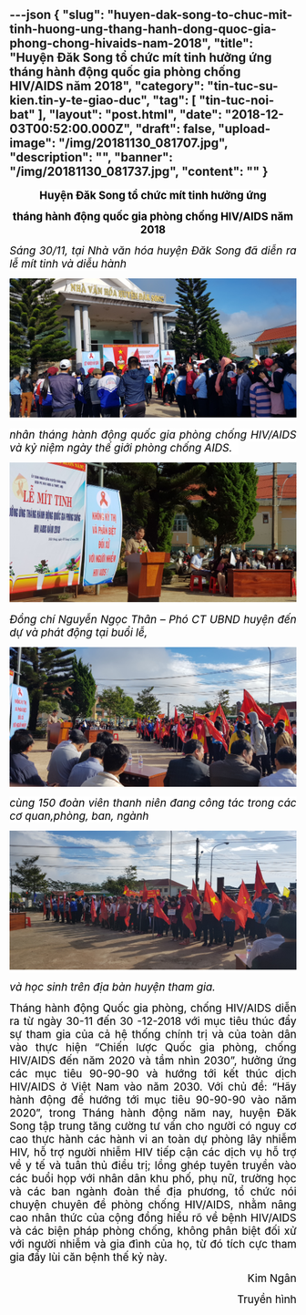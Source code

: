---json
{
    "slug": "huyen-dak-song-to-chuc-mit-tinh-huong-ung-thang-hanh-dong-quoc-gia-phong-chong-hivaids-nam-2018",
    "title": "Huyện Đăk Song tổ chức mít tinh hưởng ứng tháng hành động quốc gia phòng chống HIV/AIDS năm 2018",
    "category": "tin-tuc-su-kien.tin-y-te-giao-duc",
    "tag": [
        "tin-tuc-noi-bat"
    ],
    "layout": "post.html",
    "date": "2018-12-03T00:52:00.000Z",
    "draft": false,
    "upload-image": "/img/20181130_081707.jpg",
    "description": "",
    "banner": "/img/20181130_081737.jpg",
    "__content__": ""
}
---
<p style="margin-left:0in; margin-right:0in; text-align:center"><strong><span style="font-size:14.0pt"><span style="background-color:white"><span style="color:black">Huyện Đăk Song tổ chức m&iacute;t tinh hưởng ứng</span></span></span></strong></p>

<p style="margin-left:0in; margin-right:0in; text-align:center"><strong><span style="font-size:14.0pt"><span style="background-color:white"><span style="color:black">th&aacute;ng h&agrave;nh động quốc gia ph&ograve;ng chống HIV/AIDS năm 2018</span></span></span></strong></p>

<p style="margin-left:0in; margin-right:0in; text-align:justify"><em><span style="font-size:14.0pt"><span style="background-color:white"><span style="color:black">S&aacute;ng 30/11, tại Nh&agrave; văn h&oacute;a huyện Đăk Song đ&atilde; diễn ra lễ m&iacute;t tinh v&agrave; diễu h&agrave;nh</span></span></span></em></p>

<p style="margin-left:0in; margin-right:0in; text-align:justify"><em><span style="font-size:14.0pt"><span style="background-color:white"><span style="color:black"><img alt="" src="/img/20181130_081707.jpg" /></span></span></span></em></p>

<p style="margin-left:0in; margin-right:0in; text-align:justify"><em><span style="font-size:14.0pt"><span style="background-color:white"><span style="color:black">nh&acirc;n th&aacute;ng h&agrave;nh động quốc gia ph&ograve;ng chống HIV/AIDS v&agrave; kỷ niệm ng&agrave;y thế giới ph&ograve;ng chống AIDS. &nbsp;</span></span></span></em></p>

<p style="margin-left:0in; margin-right:0in; text-align:justify"><em><span style="font-size:14.0pt"><span style="background-color:white"><span style="color:black"><img alt="" src="/img/20181130_081615.jpg" /></span></span></span></em></p>

<p style="margin-left:0in; margin-right:0in; text-align:justify"><em><span style="font-size:14.0pt"><span style="background-color:white"><span style="color:black">Đồng ch&iacute; Nguyễn Ngọc Th&acirc;n &ndash; Ph&oacute; CT UBND huyện đến dự v&agrave; ph&aacute;t động tại buổi lễ, </span></span></span></em></p>

<p style="margin-left:0in; margin-right:0in; text-align:justify"><img alt="" src="/img/20181130_081630.jpg" /></p>

<p style="margin-left:0in; margin-right:0in; text-align:justify"><em><span style="font-size:14.0pt"><span style="background-color:white"><span style="color:black">c&ugrave;ng 150 đo&agrave;n vi&ecirc;n thanh ni&ecirc;n đang c&ocirc;ng t&aacute;c trong c&aacute;c cơ quan,ph&ograve;ng, ban, ng&agrave;nh </span></span></span></em></p>

<p style="margin-left:0in; margin-right:0in; text-align:justify"><em><span style="font-size:14.0pt"><span style="background-color:white"><span style="color:black"><img alt="" src="/img/20181130_081641.jpg" /></span></span></span></em></p>

<p style="margin-left:0in; margin-right:0in; text-align:justify"><em><span style="font-size:14.0pt"><span style="background-color:white"><span style="color:black">v&agrave; học sinh tr&ecirc;n địa b&agrave;n huyện tham gia.</span></span></span></em></p>

<p style="margin-left:0in; margin-right:0in; text-align:justify"><span style="font-size:14.0pt"><span style="color:black">Th&aacute;ng h&agrave;nh động Quốc gia ph&ograve;ng, chống HIV/AIDS diễn ra từ ng&agrave;y 30-11 đến 30 -12-2018 với mục ti&ecirc;u th&uacute;c đẩy sự tham gia của cả hệ thống ch&iacute;nh trị v&agrave; của to&agrave;n d&acirc;n v&agrave;o thực hiện &ldquo;Chiến lược Quốc gia ph&ograve;ng, chống HIV/AIDS đến năm 2020 v&agrave; tầm nh&igrave;n 2030&rdquo;, hưởng ứng c&aacute;c mục ti&ecirc;u 90-90-90 v&agrave; hướng tới kết th&uacute;c dịch HIV/AIDS ở Việt Nam v&agrave;o năm 2030. Với chủ đề: &ldquo;H&atilde;y h&agrave;nh động để hướng tới mục ti&ecirc;u 90-90-90 v&agrave;o năm 2020&rdquo;, trong Th&aacute;ng h&agrave;nh động năm nay, huyện Đăk Song tập trung tăng cường tư vấn cho người c&oacute; nguy cơ cao thực h&agrave;nh c&aacute;c h&agrave;nh vi an to&agrave;n dự ph&ograve;ng l&acirc;y nhiễm HIV, hỗ trợ người nhiễm HIV tiếp cận c&aacute;c dịch vụ hỗ trợ về y tế v&agrave; tu&acirc;n thủ điều trị; lồng gh&eacute;p tuy&ecirc;n truyền v&agrave;o c&aacute;c buổi họp với nh&acirc;n d&acirc;n khu phố, phụ nữ, trường học v&agrave; c&aacute;c ban ng&agrave;nh đo&agrave;n thể địa phương, tổ chức n&oacute;i chuyện chuy&ecirc;n đề ph&ograve;ng chống HIV/AIDS, nhằm n&acirc;ng cao nh&acirc;n thức của cộng đồng hiểu r&otilde; về bệnh HIV/AIDS v&agrave; c&aacute;c biện ph&aacute;p ph&ograve;ng chống, kh&ocirc;ng ph&acirc;n biệt đối xử với người nhiễm v&agrave; gia đ&igrave;nh của họ, từ đ&oacute; t&iacute;ch cực tham gia đẩy l&ugrave;i căn bệnh thế kỷ n&agrave;y.</span></span></p>

<p style="text-align:right"><span style="font-size:14.0pt"><span style="color:black">Kim Ng&acirc;n</span></span></p>

<p style="text-align:right"><span style="font-size:14.0pt"><span style="color:black">Truyền h&igrave;nh</span></span></p>
